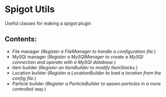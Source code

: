 # Spigot Utils
Useful classes for making a spigot plugin

## Contents:
- File manager (*Register a FileManager to handle a configuration file.*)
- MySQl manager (*Register a MySQlManager to create a MySQl connection and operate with a MySQl database.*)
- Item builder (*Register an ItemBuilder to modify ItemStacks.*)
- Location builder (*Register a LocationBuilder to load a location from the config file.*)
- Particle builder (*Register a ParticleBuilder to spawn particles in a more controlled way.*)

